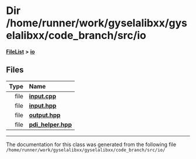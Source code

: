 

# Dir /home/runner/work/gyselalibxx/gyselalibxx/code\_branch/src/io



[**FileList**](files.md) **>** [**io**](dir_c184e51c84f2c3f0345bbc8a0d75d3e1.md)












## Files

| Type | Name |
| ---: | :--- |
| file | [**input.cpp**](input_8cpp.md) <br> |
| file | [**input.hpp**](input_8hpp.md) <br> |
| file | [**output.hpp**](output_8hpp.md) <br> |
| file | [**pdi\_helper.hpp**](pdi__helper_8hpp.md) <br> |



























































------------------------------
The documentation for this class was generated from the following file `/home/runner/work/gyselalibxx/gyselalibxx/code_branch/src/io/`

